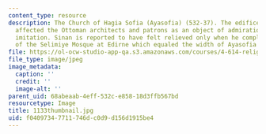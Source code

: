 ```yaml
---
content_type: resource
description: The Church of Hagia Sofia (Ayasofia) (532-37). The edifice that most
  affected the Ottoman architects and patrons as an object of admiration and probably
  imitation. Sinan is reported to have felt relieved only when he completed his dome
  of the Selimiye Mosque at Edirne which equaled the width of Ayasofia's dome.
file: https://ol-ocw-studio-app-qa.s3.amazonaws.com/courses/4-614-religious-architecture-and-islamic-cultures-fall-2002/f04097347711746dc0d9d156d1915be4_1133thumbnail.jpg
file_type: image/jpeg
image_metadata:
  caption: ''
  credit: ''
  image-alt: ''
parent_uid: 68abeaab-4eff-532c-e858-18d3ffb567bd
resourcetype: Image
title: 1133thumbnail.jpg
uid: f0409734-7711-746d-c0d9-d156d1915be4
---
```

